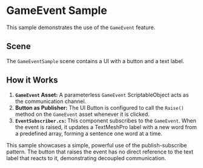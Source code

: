 # GameEvent Sample

This sample demonstrates the use of the `GameEvent` feature.

## Scene

The `GameEventSample` scene contains a UI with a button and a text label.

## How it Works

1.  **`GameEvent` Asset:** A parameterless `GameEvent` ScriptableObject acts as the communication channel.
2.  **Button as Publisher:** The UI Button is configured to call the `Raise()` method on the `GameEvent` asset whenever it is clicked.
3.  **`EventSubscriber.cs`:** This component subscribes to the `GameEvent`. When the event is raised, it updates a TextMeshPro label with a new word from a predefined array, forming a sentence one word at a time.

This sample showcases a simple, powerful use of the publish-subscribe pattern. The button that raises the event has no direct reference to the text label that reacts to it, demonstrating decoupled communication.
